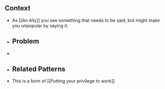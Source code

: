 ## Context
- As [[An Ally]] you see something that needs to be said, but might make you unpopular by saying it.
- ## Problem
-
- ## Related Patterns
- This is a form of [[Putting your privilege to work]]